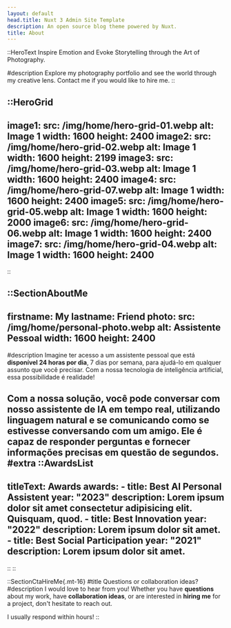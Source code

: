 ```yaml
---
layout: default
head.title: Nuxt 3 Admin Site Template
description: An open source blog theme powered by Nuxt.
title: About
---
```


::HeroText
Inspire Emotion and Evoke Storytelling through the Art of Photography.

#description
Explore my photography portfolio and see the world through my creative lens. Contact me if you would like to hire me.
::

::HeroGrid
---
image1:
  src: /img/home/hero-grid-01.webp
  alt: Image 1
  width: 1600
  height: 2400
image2:
  src: /img/home/hero-grid-02.webp
  alt: Image 1
  width: 1600
  height: 2199
image3:
  src: /img/home/hero-grid-03.webp
  alt: Image 1
  width: 1600
  height: 2400
image4:
  src: /img/home/hero-grid-07.webp
  alt: Image 1
  width: 1600
  height: 2400
image5:
  src: /img/home/hero-grid-05.webp
  alt: Image 1
  width: 1600
  height: 2000
image6:
  src: /img/home/hero-grid-06.webp
  alt: Image 1
  width: 1600
  height: 2400
image7:
  src: /img/home/hero-grid-04.webp
  alt: Image 1
  width: 1600
  height: 2400
---
::

::SectionAboutMe
---
firstname: My 
lastname: Friend
photo:
  src: /img/home/personal-photo.webp
  alt: Assistente Pessoal
  width: 1600
  height: 2400
---
#description
Imagine ter acesso a um assistente pessoal que está __disponível 24 horas por dia__, 7 dias por semana, para ajudá-lo em qualquer assunto que você precisar. Com a nossa tecnologia de inteligência artificial, essa possibilidade é realidade!

Com a nossa solução, você pode conversar com nosso assistente de IA em tempo real, utilizando linguagem natural e se comunicando como se estivesse conversando com um amigo. 
Ele é capaz de responder perguntas e fornecer informações precisas em questão de segundos.
#extra
  ::AwardsList
  ---
  titleText: Awards
  awards:
    - title: Best AI Personal Assistent
      year: "2023"
      description: Lorem ipsum dolor sit amet consectetur adipisicing elit. Quisquam, quod.
    - title: Best Innovation
      year: "2022"
      description: Lorem ipsum dolor sit amet.
    - title: Best Social Participation
      year: "2021"
      description: Lorem ipsum dolor sit amet.
  ---
  ::
::


::SectionCtaHireMe{.mt-16}
#title
Questions or collaboration ideas?
#description
I would love to hear from you! Whether you have __questions__ about my work, have __collaboration ideas__, or are interested in __hiring me__ for a project, don't hesitate to reach out.

I usually respond within hours!
::